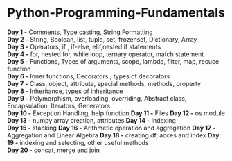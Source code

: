 # Python-Programming-Fundamentals
**Day 1 -** Comments, Type casting, String Formatting  
**Day 2 -** String, Boolean, list, tuple, set, frozenset, Dictionary, Array  
**Day 3 -** Operators, if , if-else, elif,nested if statements  
**Day 4 -** for, nested for, while loop, ternary operator, match statement  
**Day 5 -** Functions, Types of arguments, scope, lambda, filter, map, recuce function  
**Day 6 -** Inner functions, Decorators , types of decorators  
**Day 7 -** Class, object, attribute, special methods, methods, property  
**Day 8 -** Inheritance, types of inheritance  
**Day 9 -** Polymorphism, overloading, overriding, Abstract class, Encapsulation, Iterators, Generators  
**Day 10 -** Exception Handling, help function 
**Day 11 -** Files 
**Day 12 -** os module 
**Day 13 -** numpy array creation, attributes 
**Day 14 -** Indexing  
**Day 15 -** stacking 
**Day 16 -** Arithmetic operation and aggregation 
**Day 17 -** Aggregation and Linear Algebra 
**Day 18 -** creating df, acces and index 
**Day 19 -** indexing and selecting, other useful methods  
**Day 20 -** concat, merge and join
